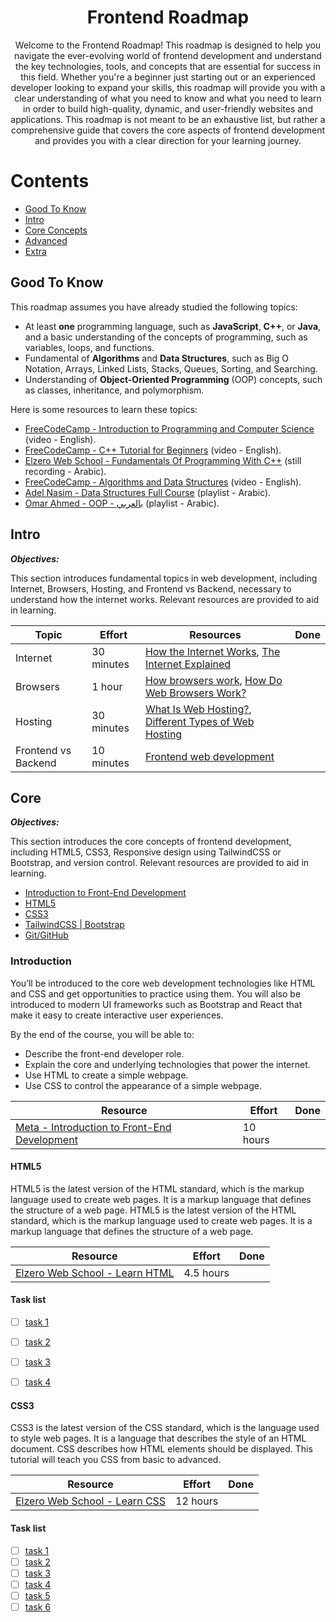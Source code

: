 <h1 align="center"><b>Frontend Roadmap</b></h1>
<p align="center">
    Welcome to the Frontend Roadmap! This roadmap is designed to help you navigate the ever-evolving world of frontend development and understand the key technologies, tools, and concepts that are essential for success in this field. Whether you're a beginner just starting out or an experienced developer looking to expand your skills, this roadmap will provide you with a clear understanding of what you need to know and what you need to learn in order to build high-quality, dynamic, and user-friendly websites and applications. This roadmap is not meant to be an exhaustive list, but rather a comprehensive guide that covers the core aspects of frontend development and provides you with a clear direction for your learning journey.
</p>

<h1><b>Contents</b></h1>

- <a href="#goodToKnow">Good To Know</a>
- <a href="#introduction">Intro</a>
- <a href="#core">Core Concepts</a>
- <a href="#">Advanced</a>
- <a href="#">Extra</a>

<h2 id="goodToKnow"><b>Good To Know</b></h2>
This roadmap assumes you have already studied the following topics:

- At least **one** programming language, such as **JavaScript**, **C++**, or **Java**, and a basic understanding of the concepts of programming, such as variables, loops, and functions.
- Fundamental of **Algorithms** and **Data Structures**, such as Big O Notation, Arrays, Linked Lists, Stacks, Queues, Sorting, and Searching.
- Understanding of **Object-Oriented Programming** (OOP) concepts, such as classes, inheritance, and polymorphism.

Here is some resources to learn these topics:

- [FreeCodeCamp - Introduction to Programming and Computer Science](https://youtu.be/zOjov-2OZ0E) (video - English).
- [FreeCodeCamp - C++ Tutorial for Beginners](https://youtu.be/vLnPwxZdW4Y) (video - English).
- [Elzero Web School - Fundamentals Of Programming With C++](https://youtube.com/playlist?list=PLDoPjvoNmBAwy-rS6WKudwVeb_x63EzgS) (still recording - Arabic).
- [FreeCodeCamp - Algorithms and Data Structures](https://youtu.be/8hly31xKli0) (video - English).
- [Adel Nasim - Data Structures Full Course](https://youtube.com/playlist?list=PLCInYL3l2AajqOUW_2SwjWeMwf4vL4RSp) (playlist - Arabic).
- [Omar Ahmed - OOP - بالعربي](https://youtube.com/playlist?list=PLwWuxCLlF_ue7GPvoG_Ko1x43tZw5cz9v) (playlist - Arabic).


<h2 id="introduction"><b>Intro</b></h2>

***Objectives:***

This section introduces fundamental topics in web development, including Internet, Browsers, Hosting, and Frontend vs Backend, necessary to understand how the internet works. Relevant resources are provided to aid in learning.

| Topic | Effort | Resources | Done |
| ----- | ------ | --------- | ---- |
| Internet | 30 minutes | [How the Internet Works](https://youtu.be/e4S8zfLdLgQ), [The Internet Explained](https://www.vox.com/2014/6/16/18076282/the-internet) | |
| Browsers | 1 hour | [How browsers work](https://web.dev/howbrowserswork/), [How Do Web Browsers Work?](https://youtu.be/WjDrMKZWCt0) | |
| Hosting | 30 minutes | [What Is Web Hosting?](https://youtu.be/htbY9-yggB0), [Different Types of Web Hosting](https://youtu.be/AXVZYzw8geg) | |
| Frontend vs Backend | 10 minutes | [Frontend web development](https://youtu.be/WG5ikvJ2TKA) | |


<h2 id="core"><b>Core</b></h2>

***Objectives:***

This section introduces the core concepts of frontend development, including HTML5, CSS3, Responsive design using TailwindCSS or Bootstrap, and version control. Relevant resources are provided to aid in learning.

- <a href="#IntroductiontoFrontEndDevelopment">Introduction to Front-End Development</a>
- <a href="#HTML5">HTML5</a>
- <a href="#CSS3">CSS3</a>
- <a href="#">TailwindCSS | Bootstrap</a>
- <a href="#">Git/GitHub</a>

<h3 id="IntroductiontoFrontEndDevelopment"><b>Introduction</b></h3>

You’ll be introduced to the core web development technologies like HTML and CSS and get opportunities to practice using them. You will also be introduced to modern UI frameworks such as Bootstrap and React that make it easy to create interactive user experiences. 

By the end of the course, you will be able to: 
- Describe the front-end developer role.
- Explain the core and underlying technologies that power the internet.
- Use HTML to create a simple webpage.
- Use CSS to control the appearance of a simple webpage.

| Resource | Effort | Done |
| -------- | ------ | ---- |
| [Meta - Introduction to Front-End Development](https://www.coursera.org/learn/introduction-to-front-end-development?specialization=meta-front-end-developer) | 10 hours | |


<h4 id="HTML5"><b>HTML5</b></h4>

HTML5 is the latest version of the HTML standard, which is the markup language used to create web pages. It is a markup language that defines the structure of a web page. HTML5 is the latest version of the HTML standard, which is the markup language used to create web pages. It is a markup language that defines the structure of a web page.

| Resource | Effort | Done |
| -------- | ------ | ---- |
| [Elzero Web School - Learn HTML](https://youtu.be/qfPUMV9J5yw) | 4.5 hours | |

<h4><b>Task list</b></h4>

- [ ] [task 1](Tasks/HTML5/Task1.md)
- [ ] [task 2](Tasks/HTML5/Task2.md)
- [ ] [task 3](Tasks/HTML5/Task3.md)
- [ ] [task 4](Tasks/HTML5/Task4.md)


<h4 id="CSS3"><b>CSS3</b></h4>

CSS3 is the latest version of the CSS standard, which is the language used to style web pages. It is a language that describes the style of an HTML document. CSS describes how HTML elements should be displayed. This tutorial will teach you CSS from basic to advanced.

| Resource | Effort | Done |
| -------- | ------ | ---- |
| [Elzero Web School - Learn CSS](https://youtu.be/qyVkLebgfzY) | 12 hours | |

<h4><b>Task list</b></h4>

- [ ] [task 1](Tasks/CSS3/Task1)
- [ ] [task 2](Tasks/CSS3/Task2)
- [ ] [task 3](Tasks/CSS3/Task3)
- [ ] [task 4](Tasks/CSS3/Task4)
- [ ] [task 5](Tasks/CSS3/Task5)
- [ ] [task 6](Tasks/CSS3/Task6)